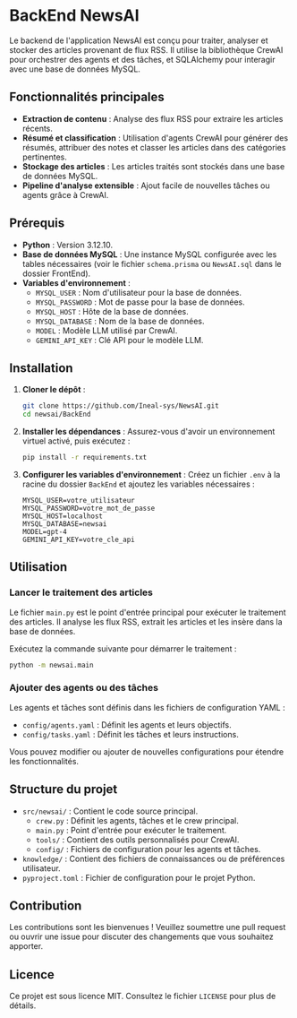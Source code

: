 # BackEnd NewsAI

Le backend de l'application NewsAI est conçu pour traiter, analyser et stocker des articles provenant de flux RSS. Il utilise la bibliothèque CrewAI pour orchestrer des agents et des tâches, et SQLAlchemy pour interagir avec une base de données MySQL.

## Fonctionnalités principales

- **Extraction de contenu** : Analyse des flux RSS pour extraire les articles récents.
- **Résumé et classification** : Utilisation d'agents CrewAI pour générer des résumés, attribuer des notes et classer les articles dans des catégories pertinentes.
- **Stockage des articles** : Les articles traités sont stockés dans une base de données MySQL.
- **Pipeline d'analyse extensible** : Ajout facile de nouvelles tâches ou agents grâce à CrewAI.

## Prérequis

- **Python** : Version 3.12.10.
- **Base de données MySQL** : Une instance MySQL configurée avec les tables nécessaires (voir le fichier `schema.prisma` ou `NewsAI.sql` dans le dossier FrontEnd).
- **Variables d'environnement** :
  - `MYSQL_USER` : Nom d'utilisateur pour la base de données.
  - `MYSQL_PASSWORD` : Mot de passe pour la base de données.
  - `MYSQL_HOST` : Hôte de la base de données.
  - `MYSQL_DATABASE` : Nom de la base de données.
  - `MODEL` : Modèle LLM utilisé par CrewAI.
  - `GEMINI_API_KEY` : Clé API pour le modèle LLM.

## Installation

1. **Cloner le dépôt** :
   ```bash
   git clone https://github.com/Ineal-sys/NewsAI.git
   cd newsai/BackEnd
   ```

2. **Installer les dépendances** :
   Assurez-vous d'avoir un environnement virtuel activé, puis exécutez :
   ```bash
   pip install -r requirements.txt
   ```

3. **Configurer les variables d'environnement** :
   Créez un fichier `.env` à la racine du dossier `BackEnd` et ajoutez les variables nécessaires :
   ```env
   MYSQL_USER=votre_utilisateur
   MYSQL_PASSWORD=votre_mot_de_passe
   MYSQL_HOST=localhost
   MYSQL_DATABASE=newsai
   MODEL=gpt-4
   GEMINI_API_KEY=votre_cle_api
   ```

## Utilisation

### Lancer le traitement des articles

Le fichier `main.py` est le point d'entrée principal pour exécuter le traitement des articles. Il analyse les flux RSS, extrait les articles et les insère dans la base de données.

Exécutez la commande suivante pour démarrer le traitement :
```bash
python -m newsai.main
```

### Ajouter des agents ou des tâches

Les agents et tâches sont définis dans les fichiers de configuration YAML :
- `config/agents.yaml` : Définit les agents et leurs objectifs.
- `config/tasks.yaml` : Définit les tâches et leurs instructions.

Vous pouvez modifier ou ajouter de nouvelles configurations pour étendre les fonctionnalités.

## Structure du projet

- `src/newsai/` : Contient le code source principal.
  - `crew.py` : Définit les agents, tâches et le crew principal.
  - `main.py` : Point d'entrée pour exécuter le traitement.
  - `tools/` : Contient des outils personnalisés pour CrewAI.
  - `config/` : Fichiers de configuration pour les agents et tâches.
- `knowledge/` : Contient des fichiers de connaissances ou de préférences utilisateur.
- `pyproject.toml` : Fichier de configuration pour le projet Python.


## Contribution

Les contributions sont les bienvenues ! Veuillez soumettre une pull request ou ouvrir une issue pour discuter des changements que vous souhaitez apporter.

## Licence

Ce projet est sous licence MIT. Consultez le fichier `LICENSE` pour plus de détails.

